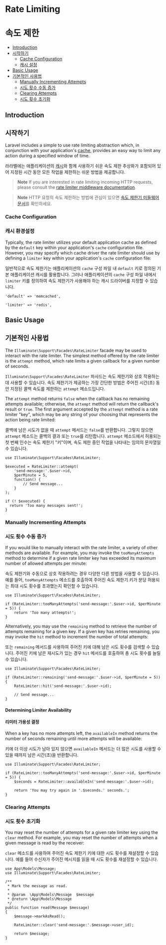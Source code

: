 # Rate Limiting
# 속도 제한

- [Introduction](#introduction)
- [시작하기](#introduction)
    - [Cache Configuration](#cache-configuration)
    - [캐시 설정](#cache-configuration)
- [Basic Usage](#basic-usage)
- [기본적인 사용법](#basic-usage)
    - [Manually Incrementing Attempts](#manually-incrementing-attempts)
    - [시도 횟수 수동 증가](#manually-incrementing-attempts)
    - [Clearing Attempts](#clearing-attempts)
    - [시도 횟수 초기화](#clearing-attempts)

<a name="introduction"></a>
## Introduction
## 시작하기

Laravel includes a simple to use rate limiting abstraction which, in conjunction with your application's [cache](cache), provides an easy way to limit any action during a specified window of time.

라라벨에는 애플리케이션의 [캐시](cache)와 함께 사용하기 쉬운 속도 제한 추상화가 포함되어 있어 지정된 시간 동안 모든 작업을 제한하는 쉬운 방법을 제공합니다.

> **Note**
> If you are interested in rate limiting incoming HTTP requests, please consult the [rate limiter middleware documentation](routing#rate-limiting).

> **Note**
> HTTP 요청의 속도 제한하는 방법에 관심이 있으면 [속도 제한기 미들웨어 문서](routing#rate-limiting)를 확인하세요.

<a name="cache-configuration"></a>
### Cache Configuration
### 캐시 환경설정

Typically, the rate limiter utilizes your default application cache as defined by the `default` key within your application's `cache` configuration file. However, you may specify which cache driver the rate limiter should use by defining a `limiter` key within your application's `cache` configuration file:

일반적으로 속도 제한기는 애플리케이션의 `cache` 구성 파일 내 `default` 키로 정의된 기본 애플리케이션 캐시를 활용합니다. 그러나 애플리케이션의 `cache` 구성 파일 내에서 `limiter` 키를 정의하여 속도 제한기가 사용해야 하는 캐시 드라이버를 지정할 수 있습니다.

    'default' => 'memcached',

    'limiter' => 'redis',

<a name="basic-usage"></a>
## Basic Usage
## 기본적인 사용법

The `Illuminate\Support\Facades\RateLimiter` facade may be used to interact with the rate limiter. The simplest method offered by the rate limiter is the `attempt` method, which rate limits a given callback for a given number of seconds.

`Illuminate\Support\Facades\RateLimiter` 파사드는 속도 제한기와 상호 작용하는 데 사용할 수 있습니다. 속도 제한기가 제공하는 가장 간단한 방법은 주어진 시간(초) 동안 지정된 콜백 속도를 제한하는 `attempt` 메소드입니다.

The `attempt` method returns `false` when the callback has no remaining attempts available; otherwise, the `attempt` method will return the callback's result or `true`. The first argument accepted by the `attempt` method is a rate limiter "key", which may be any string of your choosing that represents the action being rate limited:

콜백에 남은 시도가 없을 때 `attempt` 메서드는 `false`를 반환합니다. 그렇지 않으면 `attempt` 메소드는 콜백의 결과 또는 `true`를 리턴합니다. `attempt` 메소드에서 허용되는 첫 번째 인수는 속도 제한기 "키"이며, 속도 제한 중인 작업을 나타내는 임의의 문자열일 수 있습니다.

    use Illuminate\Support\Facades\RateLimiter;

    $executed = RateLimiter::attempt(
        'send-message:'.$user->id,
        $perMinute = 5,
        function() {
            // Send message...
        }
    );

    if (! $executed) {
      return 'Too many messages sent!';
    }

<a name="manually-incrementing-attempts"></a>
### Manually Incrementing Attempts
### 시도 횟수 수동 증가

If you would like to manually interact with the rate limiter, a variety of other methods are available. For example, you may invoke the `tooManyAttempts` method to determine if a given rate limiter key has exceeded its maximum number of allowed attempts per minute:

속도 제한기와 수동으로 상호 작용하려는 경우 다양한 다른 방법을 사용할 수 있습니다. 예를 들어, `tooManyAttempts` 메소드를 호출하여 주어진 속도 제한기 키가 분당 허용되는 최대 시도 횟수를 초과했는지 확인할 수 있습니다.

    use Illuminate\Support\Facades\RateLimiter;

    if (RateLimiter::tooManyAttempts('send-message:'.$user->id, $perMinute = 5)) {
        return 'Too many attempts!';
    }

Alternatively, you may use the `remaining` method to retrieve the number of attempts remaining for a given key. If a given key has retries remaining, you may invoke the `hit` method to increment the number of total attempts:

또는 `remaining` 메서드를 사용하여 주어진 키에 대해 남은 시도 횟수를 검색할 수 있습니다. 주어진 키에 남은 재시도가 있는 경우 `hit` 메서드를 호출하여 총 시도 횟수를 늘릴 수 있습니다.

    use Illuminate\Support\Facades\RateLimiter;

    if (RateLimiter::remaining('send-message:'.$user->id, $perMinute = 5)) {
        RateLimiter::hit('send-message:'.$user->id);

        // Send message...
    }

<a name="determining-limiter-availability"></a>
#### Determining Limiter Availability
#### 리미터 가용성 결정

When a key has no more attempts left, the `availableIn` method returns the number of seconds remaining until more attempts will be available:

키에 더 이상 시도가 남아 있지 않으면 `availableIn` 메서드는 더 많은 시도를 사용할 수 있을 때까지 남은 시간(초)을 반환합니다.

    use Illuminate\Support\Facades\RateLimiter;

    if (RateLimiter::tooManyAttempts('send-message:'.$user->id, $perMinute = 5)) {
        $seconds = RateLimiter::availableIn('send-message:'.$user->id);

        return 'You may try again in '.$seconds.' seconds.';
    }

<a name="clearing-attempts"></a>
### Clearing Attempts
### 시도 횟수 초기화

You may reset the number of attempts for a given rate limiter key using the `clear` method. For example, you may reset the number of attempts when a given message is read by the receiver:

`clear` 메소드를 사용하여 주어진 속도 제한기 키에 대한 시도 횟수를 재설정할 수 있습니다. 예를 들어 수신자가 주어진 메시지를 읽을 때 시도 횟수를 재설정할 수 있습니다.

    use App\Models\Message;
    use Illuminate\Support\Facades\RateLimiter;

    /**
     * Mark the message as read.
     *
     * @param  \App\Models\Message  $message
     * @return \App\Models\Message
     */
    public function read(Message $message)
    {
        $message->markAsRead();

        RateLimiter::clear('send-message:'.$message->user_id);

        return $message;
    }
